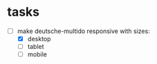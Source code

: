 # tasks
- [ ] make deutsche-multido responsive with sizes: 
  - [x] desktop
  - [ ] tablet
  - [ ] mobile
